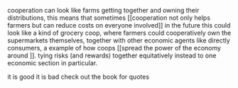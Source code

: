 cooperation can look like farms getting together and owning their distributions, this means that sometimes [[cooperation not only helps farmers but  can reduce costs on everyone involved]] in the future this could look like a  kind of grocery coop, where farmers could cooperatively own the supermarkets themselves, together with other economic agents like directly consumers, a example of how coops [[spread the power of the economy around ]]. tying risks (and rewards) together equitatively instead to one economic section in particular. 

it is good it is bad check out the book for quotes